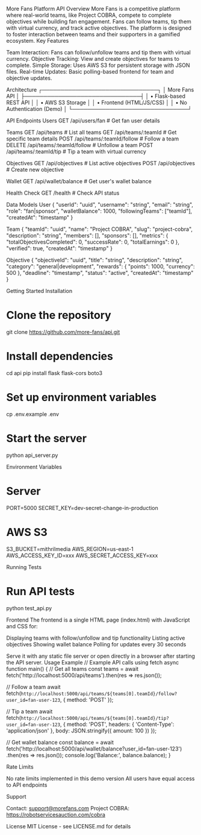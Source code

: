 More Fans Platform API
Overview
More Fans is a competitive platform where real-world teams, like Project COBRA, compete to complete objectives while building fan engagement. Fans can follow teams, tip them with virtual currency, and track active objectives. The platform is designed to foster interaction between teams and their supporters in a gamified ecosystem.
Key Features

Team Interaction: Fans can follow/unfollow teams and tip them with virtual currency.
Objective Tracking: View and create objectives for teams to complete.
Simple Storage: Uses AWS S3 for persistent storage with JSON files.
Real-time Updates: Basic polling-based frontend for team and objective updates.

Architecture
┌───────────────────────────────┐
│         More Fans API         │
├───────────────────────────────┤
│ • Flask-based REST API        │
│ • AWS S3 Storage             │
│ • Frontend (HTML/JS/CSS)     │
│ • No Authentication (Demo)   │
└───────────────────────────────┘

API Endpoints
Users
GET    /api/users/fan           # Get fan user details

Teams
GET    /api/teams               # List all teams
GET    /api/teams/:teamId      # Get specific team details
POST   /api/teams/:teamId/follow  # Follow a team
DELETE /api/teams/:teamId/follow  # Unfollow a team
POST   /api/teams/:teamId/tip    # Tip a team with virtual currency

Objectives
GET    /api/objectives          # List active objectives
POST   /api/objectives          # Create new objective

Wallet
GET    /api/wallet/balance      # Get user's wallet balance

Health Check
GET    /health                  # Check API status

Data Models
User
{
  "userId": "uuid",
  "username": "string",
  "email": "string",
  "role": "fan|sponsor",
  "walletBalance": 1000,
  "followingTeams": ["teamId"],
  "createdAt": "timestamp"
}

Team
{
  "teamId": "uuid",
  "name": "Project COBRA",
  "slug": "project-cobra",
  "description": "string",
  "members": [],
  "sponsors": [],
  "metrics": {
    "totalObjectivesCompleted": 0,
    "successRate": 0,
    "totalEarnings": 0
  },
  "verified": true,
  "createdAt": "timestamp"
}

Objective
{
  "objectiveId": "uuid",
  "title": "string",
  "description": "string",
  "category": "general|development",
  "rewards": {
    "points": 1000,
    "currency": 500
  },
  "deadline": "timestamp",
  "status": "active",
  "createdAt": "timestamp"
}

Getting Started
Installation
# Clone the repository
git clone https://github.com/more-fans/api.git

# Install dependencies
cd api
pip install flask flask-cors boto3

# Set up environment variables
cp .env.example .env

# Start the server
python api_server.py

Environment Variables
# Server
PORT=5000
SECRET_KEY=dev-secret-change-in-production

# AWS S3
S3_BUCKET=mithrilmedia
AWS_REGION=us-east-1
AWS_ACCESS_KEY_ID=xxx
AWS_SECRET_ACCESS_KEY=xxx

Running Tests
# Run API tests
python test_api.py

Frontend
The frontend is a single HTML page (index.html) with JavaScript and CSS for:

Displaying teams with follow/unfollow and tip functionality
Listing active objectives
Showing wallet balance
Polling for updates every 30 seconds

Serve it with any static file server or open directly in a browser after starting the API server.
Usage Example
// Example API calls using fetch
async function main() {
  // Get all teams
  const teams = await fetch('http://localhost:5000/api/teams').then(res => res.json());

  // Follow a team
  await fetch(`http://localhost:5000/api/teams/${teams[0].teamId}/follow?user_id=fan-user-123`, {
    method: 'POST'
  });

  // Tip a team
  await fetch(`http://localhost:5000/api/teams/${teams[0].teamId}/tip?user_id=fan-user-123`, {
    method: 'POST',
    headers: { 'Content-Type': 'application/json' },
    body: JSON.stringify({ amount: 100 })
  });

  // Get wallet balance
  const balance = await fetch('http://localhost:5000/api/wallet/balance?user_id=fan-user-123')
    .then(res => res.json());
  console.log('Balance:', balance.balance);
}

Rate Limits

No rate limits implemented in this demo version
All users have equal access to API endpoints

Support

Contact: support@morefans.com
Project COBRA: https://robotservicesauction.com/cobra

License
MIT License - see LICENSE.md for details